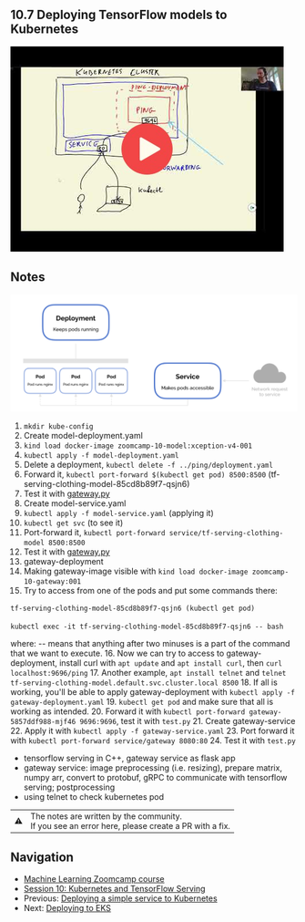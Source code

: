 ## 10.7 Deploying TensorFlow models to Kubernetes

<a href="https://www.youtube.com/watch?v=6vHLMdnjO2w&list=PL3MmuxUbc_hIhxl5Ji8t4O6lPAOpHaCLR"><img src="images/thumbnail-10-07.jpg"></a>


## Notes
![service vs deployment](images/service-vs-deployment.png)
1. `mkdir kube-config`
2. Create model-deployment.yaml
3. `kind load docker-image zoomcamp-10-model:xception-v4-001`
4. `kubectl apply -f model-deployment.yaml`
5. Delete a deployment, `kubectl delete -f ../ping/deployment.yaml`
6. Forward it, `kubectl port-forward $(kubectl get pod) 8500:8500` (tf-serving-clothing-model-85cd8b89f7-qsjn6)
7. Test it with [gateway.py](code/gateway.py)
8. Create model-service.yaml
9. `kubectl apply -f model-service.yaml` (applying it)
10. `kubectl get svc` (to see it)
11. Port-forward it, `kubectl port-forward service/tf-serving-clothing-model 8500:8500`
12. Test it with [gateway.py](code/gateway.py)
13. gateway-deployment
14. Making gateway-image visible with `kind load docker-image zoomcamp-10-gateway:001`
15. Try to access from one of the pods and put some commands there:
   ```
   tf-serving-clothing-model-85cd8b89f7-qsjn6 (kubectl get pod)

   kubectl exec -it tf-serving-clothing-model-85cd8b89f7-qsjn6 -- bash
   ```
   where: -- means that anything after two minuses is a part of the command that we want to execute.
16. Now we can try to access to gateway-deployment, install curl with `apt update` and `apt install curl`, then `curl localhost:9696/ping`
17. Another example, `apt install telnet` and `telnet tf-serving-clothing-model.default.svc.cluster.local 8500`
18. If all is working, you'll be able to apply gateway-deployment with `kubectl apply -f gateway-deployment.yaml`
19. `kubectl get pod` and make sure that all is working as intended.
20. Forward it with `kubectl port-forward gateway-5857ddf988-mjf46 9696:9696`, test it with `test.py`
21. Create gateway-service
22. Apply it with `kubectl apply -f gateway-service.yaml`
23. Port forward it with `kubectl port-forward service/gateway 8080:80`
24. Test it with `test.py`


* tensorflow serving in C++, gateway service as flask app
* gateway service: image preprocessing (i.e. resizing), prepare matrix, numpy arr, convert to protobuf, gRPC to communicate with tensorflow serving; postprocessing
* using telnet to check kubernetes pod

<table>
   <tr>
      <td>⚠️</td>
      <td>
         The notes are written by the community. <br>
         If you see an error here, please create a PR with a fix.
      </td>
   </tr>
</table>


## Navigation

* [Machine Learning Zoomcamp course](../)
* [Session 10: Kubernetes and TensorFlow Serving](./)
* Previous: [Deploying a simple service to Kubernetes](06-kubernetes-simple-service.md)
* Next: [Deploying to EKS](08-eks.md)
